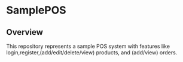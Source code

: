 # SamplePOS

## Overview
This repository represents a sample POS system with features like login,register,(add/edit/delete/view) products, and (add/view) orders.